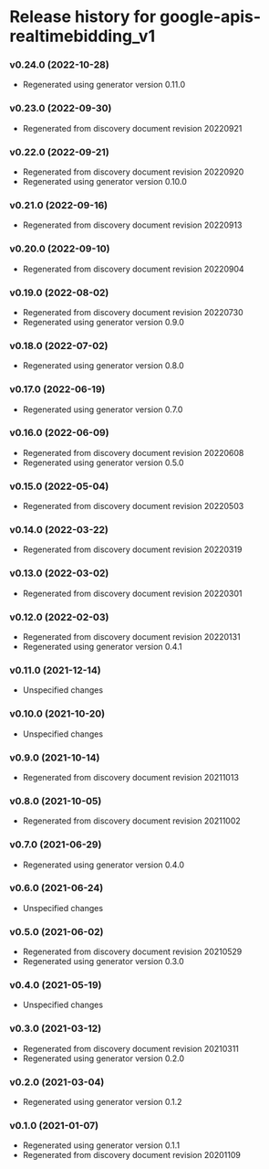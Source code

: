 # Release history for google-apis-realtimebidding_v1

### v0.24.0 (2022-10-28)

* Regenerated using generator version 0.11.0

### v0.23.0 (2022-09-30)

* Regenerated from discovery document revision 20220921

### v0.22.0 (2022-09-21)

* Regenerated from discovery document revision 20220920
* Regenerated using generator version 0.10.0

### v0.21.0 (2022-09-16)

* Regenerated from discovery document revision 20220913

### v0.20.0 (2022-09-10)

* Regenerated from discovery document revision 20220904

### v0.19.0 (2022-08-02)

* Regenerated from discovery document revision 20220730
* Regenerated using generator version 0.9.0

### v0.18.0 (2022-07-02)

* Regenerated using generator version 0.8.0

### v0.17.0 (2022-06-19)

* Regenerated using generator version 0.7.0

### v0.16.0 (2022-06-09)

* Regenerated from discovery document revision 20220608
* Regenerated using generator version 0.5.0

### v0.15.0 (2022-05-04)

* Regenerated from discovery document revision 20220503

### v0.14.0 (2022-03-22)

* Regenerated from discovery document revision 20220319

### v0.13.0 (2022-03-02)

* Regenerated from discovery document revision 20220301

### v0.12.0 (2022-02-03)

* Regenerated from discovery document revision 20220131
* Regenerated using generator version 0.4.1

### v0.11.0 (2021-12-14)

* Unspecified changes

### v0.10.0 (2021-10-20)

* Unspecified changes

### v0.9.0 (2021-10-14)

* Regenerated from discovery document revision 20211013

### v0.8.0 (2021-10-05)

* Regenerated from discovery document revision 20211002

### v0.7.0 (2021-06-29)

* Regenerated using generator version 0.4.0

### v0.6.0 (2021-06-24)

* Unspecified changes

### v0.5.0 (2021-06-02)

* Regenerated from discovery document revision 20210529
* Regenerated using generator version 0.3.0

### v0.4.0 (2021-05-19)

* Unspecified changes

### v0.3.0 (2021-03-12)

* Regenerated from discovery document revision 20210311
* Regenerated using generator version 0.2.0

### v0.2.0 (2021-03-04)

* Regenerated using generator version 0.1.2

### v0.1.0 (2021-01-07)

* Regenerated using generator version 0.1.1
* Regenerated from discovery document revision 20201109

